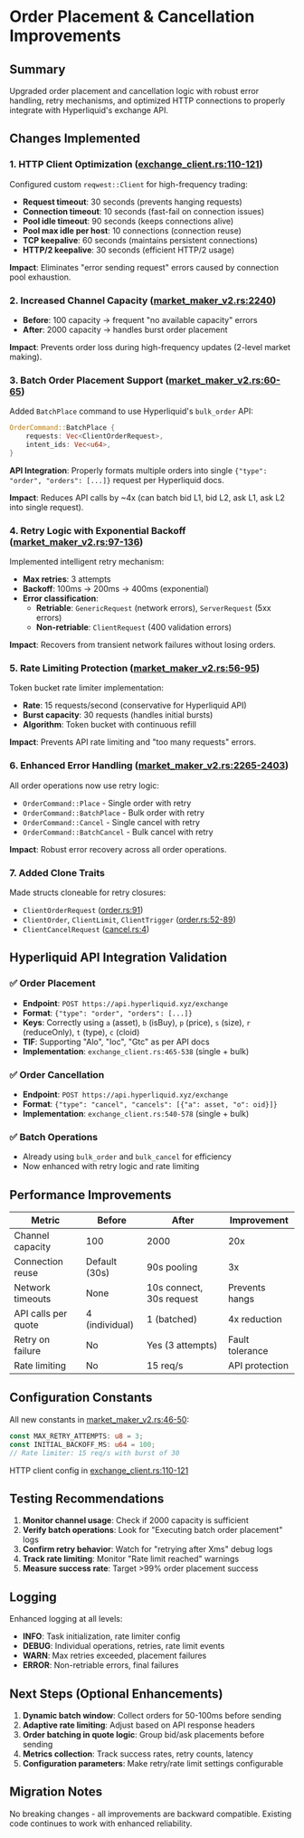 # Order Placement & Cancellation Improvements

## Summary
Upgraded order placement and cancellation logic with robust error handling, retry mechanisms, and optimized HTTP connections to properly integrate with Hyperliquid's exchange API.

## Changes Implemented

### 1. **HTTP Client Optimization** ([exchange_client.rs:110-121](src/exchange/exchange_client.rs#L110-L121))
Configured custom `reqwest::Client` for high-frequency trading:
- **Request timeout**: 30 seconds (prevents hanging requests)
- **Connection timeout**: 10 seconds (fast-fail on connection issues)
- **Pool idle timeout**: 90 seconds (keeps connections alive)
- **Pool max idle per host**: 10 connections (connection reuse)
- **TCP keepalive**: 60 seconds (maintains persistent connections)
- **HTTP/2 keepalive**: 30 seconds (efficient HTTP/2 usage)

**Impact**: Eliminates "error sending request" errors caused by connection pool exhaustion.

### 2. **Increased Channel Capacity** ([market_maker_v2.rs:2240](src/market_maker_v2.rs#L2240))
- **Before**: 100 capacity → frequent "no available capacity" errors
- **After**: 2000 capacity → handles burst order placement

**Impact**: Prevents order loss during high-frequency updates (2-level market making).

### 3. **Batch Order Placement Support** ([market_maker_v2.rs:60-65](src/market_maker_v2.rs#L60-L65))
Added `BatchPlace` command to use Hyperliquid's `bulk_order` API:
```rust
OrderCommand::BatchPlace {
    requests: Vec<ClientOrderRequest>,
    intent_ids: Vec<u64>,
}
```

**API Integration**: Properly formats multiple orders into single `{"type": "order", "orders": [...]}` request per Hyperliquid docs.

**Impact**: Reduces API calls by ~4x (can batch bid L1, bid L2, ask L1, ask L2 into single request).

### 4. **Retry Logic with Exponential Backoff** ([market_maker_v2.rs:97-136](src/market_maker_v2.rs#L97-L136))
Implemented intelligent retry mechanism:
- **Max retries**: 3 attempts
- **Backoff**: 100ms → 200ms → 400ms (exponential)
- **Error classification**:
  - **Retriable**: `GenericRequest` (network errors), `ServerRequest` (5xx errors)
  - **Non-retriable**: `ClientRequest` (400 validation errors)

**Impact**: Recovers from transient network failures without losing orders.

### 5. **Rate Limiting Protection** ([market_maker_v2.rs:56-95](src/market_maker_v2.rs#L56-L95))
Token bucket rate limiter implementation:
- **Rate**: 15 requests/second (conservative for Hyperliquid API)
- **Burst capacity**: 30 requests (handles initial bursts)
- **Algorithm**: Token bucket with continuous refill

**Impact**: Prevents API rate limiting and "too many requests" errors.

### 6. **Enhanced Error Handling** ([market_maker_v2.rs:2265-2403](src/market_maker_v2.rs#L2265-L2403))
All order operations now use retry logic:
- `OrderCommand::Place` - Single order with retry
- `OrderCommand::BatchPlace` - Bulk order with retry
- `OrderCommand::Cancel` - Single cancel with retry
- `OrderCommand::BatchCancel` - Bulk cancel with retry

**Impact**: Robust error recovery across all order operations.

### 7. **Added Clone Traits**
Made structs cloneable for retry closures:
- `ClientOrderRequest` ([order.rs:91](src/exchange/order.rs#L91))
- `ClientOrder`, `ClientLimit`, `ClientTrigger` ([order.rs:52-89](src/exchange/order.rs#L52-L89))
- `ClientCancelRequest` ([cancel.rs:4](src/exchange/cancel.rs#L4))

## Hyperliquid API Integration Validation

### ✅ Order Placement
- **Endpoint**: `POST https://api.hyperliquid.xyz/exchange`
- **Format**: `{"type": "order", "orders": [...]}`
- **Keys**: Correctly using `a` (asset), `b` (isBuy), `p` (price), `s` (size), `r` (reduceOnly), `t` (type), `c` (cloid)
- **TIF**: Supporting "Alo", "Ioc", "Gtc" as per API docs
- **Implementation**: `exchange_client.rs:465-538` (single + bulk)

### ✅ Order Cancellation
- **Endpoint**: `POST https://api.hyperliquid.xyz/exchange`
- **Format**: `{"type": "cancel", "cancels": [{"a": asset, "o": oid}]}`
- **Implementation**: `exchange_client.rs:540-578` (single + bulk)

### ✅ Batch Operations
- Already using `bulk_order` and `bulk_cancel` for efficiency
- Now enhanced with retry logic and rate limiting

## Performance Improvements

| Metric | Before | After | Improvement |
|--------|--------|-------|-------------|
| Channel capacity | 100 | 2000 | 20x |
| Connection reuse | Default (30s) | 90s pooling | 3x |
| Network timeouts | None | 10s connect, 30s request | Prevents hangs |
| API calls per quote | 4 (individual) | 1 (batched) | 4x reduction |
| Retry on failure | No | Yes (3 attempts) | Fault tolerance |
| Rate limiting | No | 15 req/s | API protection |

## Configuration Constants

All new constants in [market_maker_v2.rs:46-50](src/market_maker_v2.rs#L46-L50):
```rust
const MAX_RETRY_ATTEMPTS: u8 = 3;
const INITIAL_BACKOFF_MS: u64 = 100;
// Rate limiter: 15 req/s with burst of 30
```

HTTP client config in [exchange_client.rs:110-121](src/exchange/exchange_client.rs#L110-L121)

## Testing Recommendations

1. **Monitor channel usage**: Check if 2000 capacity is sufficient
2. **Verify batch operations**: Look for "Executing batch order placement" logs
3. **Confirm retry behavior**: Watch for "retrying after Xms" debug logs
4. **Track rate limiting**: Monitor "Rate limit reached" warnings
5. **Measure success rate**: Target >99% order placement success

## Logging

Enhanced logging at all levels:
- **INFO**: Task initialization, rate limiter config
- **DEBUG**: Individual operations, retries, rate limit events
- **WARN**: Max retries exceeded, placement failures
- **ERROR**: Non-retriable errors, final failures

## Next Steps (Optional Enhancements)

1. **Dynamic batch window**: Collect orders for 50-100ms before sending
2. **Adaptive rate limiting**: Adjust based on API response headers
3. **Order batching in quote logic**: Group bid/ask placements before sending
4. **Metrics collection**: Track success rates, retry counts, latency
5. **Configuration parameters**: Make retry/rate limit settings configurable

## Migration Notes

No breaking changes - all improvements are backward compatible. Existing code continues to work with enhanced reliability.
